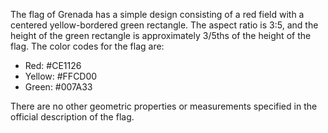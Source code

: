 The flag of Grenada has a simple design consisting of a red field with a centered yellow-bordered green rectangle. The aspect ratio is 3:5, and the height of the green rectangle is approximately 3/5ths of the height of the flag. The color codes for the flag are:

- Red: #CE1126
- Yellow: #FFCD00
- Green: #007A33 

There are no other geometric properties or measurements specified in the official description of the flag.